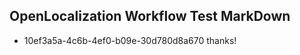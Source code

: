 ## OpenLocalization Workflow Test MarkDown
* 10ef3a5a-4c6b-4ef0-b09e-30d780d8a670 thanks!

<!--HONumber=Jul16_HO4-->


